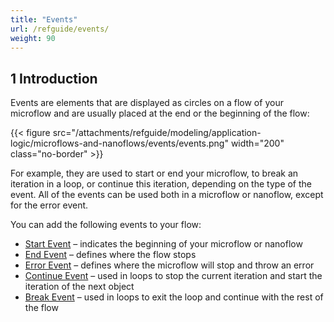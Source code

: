 ```yaml
---
title: "Events"
url: /refguide/events/
weight: 90
---
```


## 1 Introduction

Events are elements that are displayed as circles on a flow of your microflow and are usually placed at the end or the beginning of the flow:

{{< figure src="/attachments/refguide/modeling/application-logic/microflows-and-nanoflows/events/events.png"   width="200"  class="no-border" >}}

For example, they are used to start or end your microflow, to break an iteration in a loop, or continue this iteration, depending on the type of the event. All of the events can be used both in a microflow or nanoflow, except for the error event. 

You can add the following events to your flow:

* [Start Event](/refguide/start-event/) – indicates the beginning of your microflow or nanoflow 
* [End Event](/refguide/end-event/) – defines where the flow stops
* [Error Event](/refguide/error-event/) – defines where the microflow will stop and throw an error
* [Continue Event](/refguide/continue-event/) – used in loops to stop the current iteration and start the iteration of the next object
* [Break Event](/refguide/break-event/) – used in loops to exit the loop and continue with the rest of the flow
